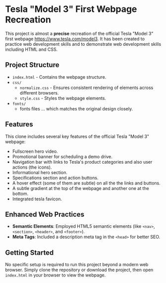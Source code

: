 # Tesla "Model 3" First Webpage Recreation

This project is almost a **precise** recreation of the official Tesla "Model 3" first webpage https://www.tesla.com/model3. It has been created to practice web development skills and to demonstrate web development skills including HTML and CSS.

## Project Structure

- `index.html` - Contains the webpage structure.
- `css/`
  - `normalize.css` - Ensures consistent rendering of elements across different browsers.
  - `style.css` - Styles the webpage elements.
- `fonts/`
  - fonts files ... which matches the original design closely.

## Features

This clone includes several key features of the official Tesla "Model 3" webpage:

- Fullscreen hero video.
- Promotional banner for scheduling a demo drive.
- Navigation bar with links to Tesla's product categories and also user actions (the icons).
- Informational hero section.
- Specifications section and action buttons.
- A hover effect (some of them are subtle) on all the the links and buttons.
- A subtle gradient at the top of the webpage and another one at the bottom.
- Integrated tesla favicon.

## Enhanced Web Practices

- **Semantic Elements**: Employed HTML5 semantic elements (like `<nav>`, `<section>`, `<header>`, and `<footer>`).
- **Meta Tags**: Included a description meta tag in the `<head>` for better SEO.

## Getting Started

No specific setup is required to run this project beyond a modern web browser. Simply clone the repository or download the project, then open `index.html` in your browser to view the webpage.
